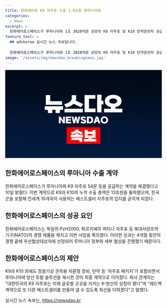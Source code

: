 ```yaml
---
title: 한화에어로 K9 자주포 수출 1.4조원 루마니아에
categories:
  - News
excerpt: >
  한화에어로스페이스가 루마니아와 1조 3828억원 상당의 K9 자주포 및 K10 탄약운반차 공급 계약을 체결했다. 이는 K9의 글로벌 입지를 확대하는 사례로, 독일 및 튀르키 등 경쟁사를 제쳤다. 추가로, 상세 계약 내용에는 K9과 K10 외에도 다양한 방산 장비가 포함돼 루마니아에 방산 토탈 솔루션을 제공할 예정이다. 이에 따라 K9의 누적 수출액은 13조원을 돌파하며, NATO 회원국 중 K9를 도입한 국가는 6개로 늘어났다.
feature_text: >
  ## adskorea 실시간 뉴스 속보입니다.

  한화에어로스페이스가 루마니아와 1조 3828억원 상당의 K9 자주포 및 K10 탄약운반차 공급 계약을 체결했다. 이는 K9의 글로벌 입지를 확대하는 사례로, 독일 및 튀르키 등 경쟁사를 제쳤다. 추가로, 상세 계약 내용에는 K9과 K10 외에도 다양한 방산 장비가 포함돼 루마니아에 방산 토탈 솔루션을 제공할 예정이다. 이에 따라 K9의 누적 수출액은 13조원을 돌파하며, NATO 회원국 중 K9를 도입한 국가는 6개로 늘어났다.
image: '/assets/img/newsdao_breakingnews.jpg'
---
```


<p><img src="/assets/img/newsdao_breakingnews.jpg" alt="adskorea 속보" /></p>

<h2 data-ke-size="size26">한화에어로스페이스의 루마니아 수출 계약</h2>

<p data-ke-size="size16">한화에어로스페이스가 루마니아와 K9 자주포 54문 등을 공급하는 계약을 체결했다고 10일 밝혔다. 이번 계약으로 K9과 K10의 누적 수출 총액은 13조원을 돌파했으며, 한국군을 포함해 전세계 10개국이 사용하는 베스트셀러 자주포의 입지를 굳히게 되었다.</p>

<h2 data-ke-size="size24">한화에어로스페이스의 성공 요인</h2>

<p data-ke-size="size16">한화에어로스페이스는 독일의 PzH2000, 튀르키예의 퍼티나 자주포 등 북대서양조약기구(NATO)의 경쟁 제품을 제치고 이번 사업을 획득했다. 이러한 성과는 4개월 동안의 경쟁 끝에 우선협상대상자에 선정되어 루마니아 정부와 세부 협상을 진행했기 때문이다.</p>

<h2 data-ke-size="size24">한화에어로스페이스의 제안</h2>

<p data-ke-size="size16">K9과 K10 외에도 정찰기상 관측용 차륜형 장비, 탄약 등 '자주포 패키지'가 포함되면서 루마니아에 방산 토탈 솔루션을 제시한 것이 최종 계약으로 이어졌다. 회사 관계자는 "대한민국의 K9 자주포는 이제 글로벌 곳곳을 지키는 K-방산의 상징이 됐다"며 "레드백 계약으로 또 다른 베스트셀러를 만들어 낼 수 있도록 최선을 다하겠다"고 말했다.</p>
실시간 뉴스 속보는, <a href="https://newsdao.kr" rel="dofollow">https://newsdao.kr</a>


